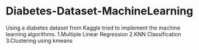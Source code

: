 # Diabetes-Dataset-MachineLearning
Using a diabetes dataset from Kaggle tried to implement the machine learning algorithms.
1.Multiple Linear Regression
2.KNN Classification
3.Clustering using kmeans

